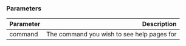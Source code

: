 <!-- post: -->


### Parameters

|		Parameter 		   |   Description    |
|--------------------------| ----------------:|
|command 				   |The command you wish to see help pages for|
